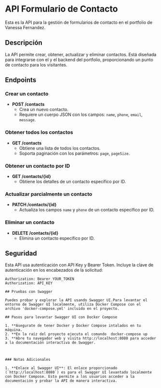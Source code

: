 # API Formulario de Contacto

Esta es la API para la gestión de formularios de contacto en el portfolio de Vanessa Fernandez.

## Descripción

La API permite crear, obtener, actualizar y eliminar contactos. Está diseñada para integrarse con el  y el backend del portfolio, proporcionando un punto de contacto para los visitantes.

## Endpoints

### Crear un contacto

- **POST /contacts**
  - Crea un nuevo contacto.
  - Requiere un cuerpo JSON con los campos: `name`, `phone`, `email`, `message`.

### Obtener todos los contactos

- **GET /contacts**
  - Obtiene una lista de todos los contactos.
  - Soporta paginación con los parámetros: `page`, `pageSize`.

### Obtener un contacto por ID

- **GET /contacts/{id}**
  - Obtiene los detalles de un contacto específico por ID.

### Actualizar parcialmente un contacto

- **PATCH /contacts/{id}**
  - Actualiza los campos `name` y `phone` de un contacto específico por ID.

### Eliminar un contacto

- **DELETE /contacts/{id}**
  - Elimina un contacto específico por ID.

## Seguridad

Esta API usa autenticación con API Key y Bearer Token. Incluye la clave de autenticación en los encabezados de la solicitud:

```http
Authorization: Bearer YOUR_TOKEN
Authorization: API_KEY

## Pruebas con Swagger

Puedes probar y explorar la API usando Swagger UI.Para levantar el entorno de Swagger UI localmente, utiliza Docker Compose con el
archivo 'docker-compose.yml' incluido en el proyecto.

## Pasos para levantar Swagger UI con Docker Compose

1. **Asegurate de tener Docker y Docker Compose intalados en tu máquina.
2. **En la raíz del proyecto ejecuta el comando  docker-compose up
3. **Abre tu navegador web y visita http://localhost:8080 para acceder a la documentación interactiva de Swagger.



### Notas Adicionales

1. **Enlace al Swagger UI**: El enlace proporcionado (`http://localhost:8080`) es para el Swagger UI levantado localmente con Docker Compose. Esto permite a los usuarios acceder a la documentación y probar la API de manera interactiva.


